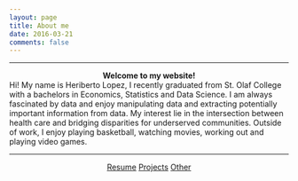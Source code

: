```yaml
---
layout: page
title: About me 
date: 2016-03-21
comments: false
---
```

<hr/>    
<strong> <center> Welcome to my website! </center> </strong>
Hi! My name is Heriberto Lopez, I recently graduated from St. Olaf College with a bachelors in Economics, Statistics and Data Science. I am always fascinated by data and enjoy manipulating data and extracting potentially important information from data. My interest lie in the intersection between health care and bridging disparities for underserved communities. Outside of work, I enjoy playing basketball, watching movies, working out and playing video games. 

<hr/>
<center>
    <div class="btn-group">
        <a href="https://drive.google.com/file/d/1XA0CcAXipf4Wex-vF74HQoK7dtC-GId8/view?usp=sharing" class="btn btn-primary">Resume</a>
        <a href="https://heribertolopez.github.io//posts/" class="btn btn-primary"> Projects</a>
        <a href="https://heribertolopez.github.io//projects/" class="btn btn-primary"> Other</a>    
    </div>
</center>

